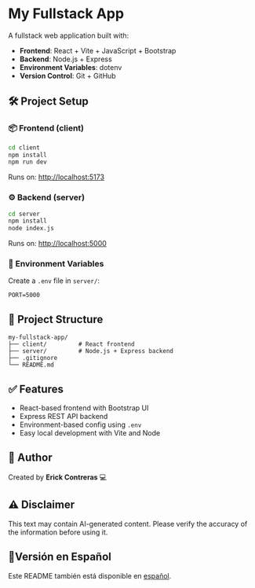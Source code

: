 # My Fullstack App

A fullstack web application built with:

- **Frontend**: React + Vite + JavaScript + Bootstrap
- **Backend**: Node.js + Express
- **Environment Variables**: dotenv
- **Version Control**: Git + GitHub

## 🛠️ Project Setup

### 📦 Frontend (client)

```bash
cd client
npm install
npm run dev
```

Runs on: [http://localhost:5173](http://localhost:5173)

### ⚙️ Backend (server)

```bash
cd server
npm install
node index.js
```

Runs on: [http://localhost:5000](http://localhost:5000)

### 📁 Environment Variables

Create a `.env` file in `server/`:

```env
PORT=5000
```

## 📂 Project Structure

```
my-fullstack-app/
├── client/         # React frontend
├── server/         # Node.js + Express backend
├── .gitignore
└── README.md
```

## ✅ Features

- React-based frontend with Bootstrap UI
- Express REST API backend
- Environment-based config using `.env`
- Easy local development with Vite and Node

## 📌 Author

Created by **Erick Contreras** 💻

## ⚠️ Disclaimer
This text may contain AI-generated content. Please verify the accuracy of the information before using it.

## 📖Versión en Español

Este README también está disponible en [español](README_ES.md).